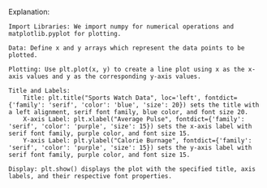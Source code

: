 Explanation:

    Import Libraries: We import numpy for numerical operations and matplotlib.pyplot for plotting.

    Data: Define x and y arrays which represent the data points to be plotted.

    Plotting: Use plt.plot(x, y) to create a line plot using x as the x-axis values and y as the corresponding y-axis values.

    Title and Labels:
        Title: plt.title("Sports Watch Data", loc='left', fontdict={'family': 'serif', 'color': 'blue', 'size': 20}) sets the title with a left alignment, serif font family, blue color, and font size 20.
        X-axis Label: plt.xlabel("Average Pulse", fontdict={'family': 'serif', 'color': 'purple', 'size': 15}) sets the x-axis label with serif font family, purple color, and font size 15.
        Y-axis Label: plt.ylabel("Calorie Burnage", fontdict={'family': 'serif', 'color': 'purple', 'size': 15}) sets the y-axis label with serif font family, purple color, and font size 15.

    Display: plt.show() displays the plot with the specified title, axis labels, and their respective font properties.